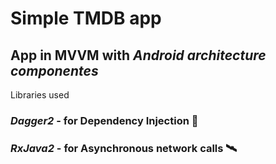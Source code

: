 # Simple TMDB app

## App in MVVM with _Android architecture componentes_

Libraries used
### **_Dagger2_** - for Dependency Injection 💉
### **_RxJava2_** - for Asynchronous network calls 🛰️
